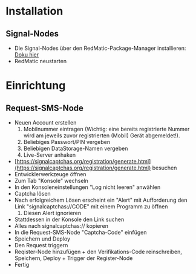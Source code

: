 # Installation
## Signal-Nodes

* Die Signal-Nodes über den RedMatic-Package-Manager installieren: [Doku hier](https://github.com/rdmtc/RedMatic/wiki/Node-Installation#nodes-mit-binärmodulen)
* RedMatic neustarten

# Einrichtung
## Request-SMS-Node

* Neuen Account erstellen
  1. Mobilnummer eintragen (Wichtig: eine bereits registrierte Nummer wird am jeweils zuvor registrierten (Mobil) Gerät abgemeldet!).
  2. Beliebiges Passwort/PIN vergeben
  3. Beliebigen DataStorage-Namen vergeben
  4. Live-Server anhaken
* [https://signalcaptchas.org/registration/generate.html](https://signalcaptchas.org/registration/generate.html) besuchen
* Entwicklerwerkzeuge öffnen
* Zum Tab "Konsole" wechseln
* In den Konsoleneinstellungen "Log nicht leeren" anwählen
* Captcha lösen
* Nach erfolgreichem Lösen erscheint ein "Alert" mit Aufforderung den Link "signalcaptchas://CODE" mit einem Programm zu öffnen
  1. Diesen Alert ignorieren
* Stattdessen in der Konsole den Link suchen
* Alles nach signalcaptchas:// kopieren
* In die Request-SMS-Node "Captcha-Code" einfügen
* Speichern und Deploy
* Den Request triggern
* Reqister-Node hinzufügen + den Verifikations-Code reinschreiben, Speichern, Deploy + Trigger der Register-Node
* Fertig